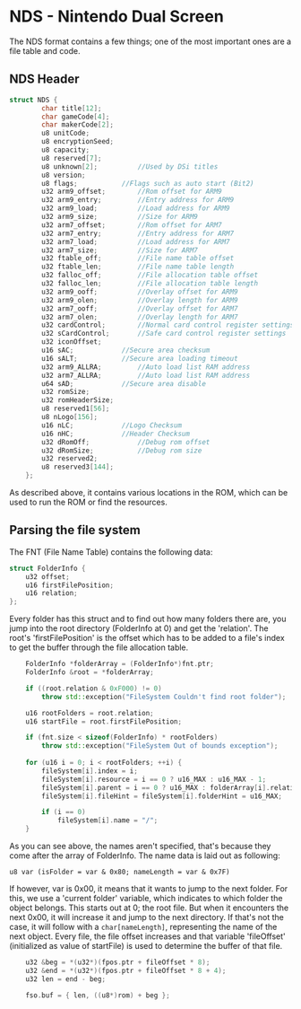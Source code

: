 # NDS - Nintendo Dual Screen
The NDS format contains a few things; one of the most important ones are a file table and code.
## NDS Header
```cpp
struct NDS {																//NDS file format
		char title[12];
		char gameCode[4];
		char makerCode[2];
		u8 unitCode;
		u8 encryptionSeed;
		u8 capacity;
		u8 reserved[7];
		u8 unknown[2];			//Used by DSi titles
		u8 version;
		u8 flags;			//Flags such as auto start (Bit2)
		u32 arm9_offset;		//Rom offset for ARM9
		u32 arm9_entry;			//Entry address for ARM9
		u32 arm9_load;			//Load address for ARM9
		u32 arm9_size;			//Size for ARM9
		u32 arm7_offset;		//Rom offset for ARM7
		u32 arm7_entry;			//Entry address for ARM7
		u32 arm7_load;			//Load address for ARM7
		u32 arm7_size;			//Size for ARM7
		u32 ftable_off;			//File name table offset
		u32 ftable_len;			//File name table length
		u32 falloc_off;			//File allocation table offset
		u32 falloc_len;			//File allocation table length
		u32 arm9_ooff;			//Overlay offset for ARM9
		u32 arm9_olen;			//Overlay length for ARM9
		u32 arm7_ooff;			//Overlay offset for ARM7
		u32 arm7_olen;			//Overlay length for ARM7
		u32 cardControl;		//Normal card control register settings
		u32 sCardControl;		//Safe card control register settings
		u32 iconOffset;
		u16 sAC;			//Secure area checksum
		u16 sALT;			//Secure area loading timeout
		u32 arm9_ALLRA;			//Auto load list RAM address
		u32 arm7_ALLRA;			//Auto load list RAM address
		u64 sAD;			//Secure area disable
		u32 romSize;
		u32 romHeaderSize;
		u8 reserved1[56];
		u8 nLogo[156];
		u16 nLC;			//Logo Checksum
		u16 nHC;			//Header Checksum
		u32 dRomOff;			//Debug rom offset
		u32 dRomSize;			//Debug rom size
		u32 reserved2;
		u8 reserved3[144];
	};
```
As described above, it contains various locations in the ROM, which can be used to run the ROM or find the resources.
## Parsing the file system
The FNT (File Name Table) contains the following data:
```cpp
struct FolderInfo {
	u32 offset;
	u16 firstFilePosition;
	u16 relation;
};
```
Every folder has this struct and to find out how many folders there are, you jump into the root directory (FolderInfo at 0) and get the 'relation'. The root's 'firstFilePosition' is the offset which has to be added to a file's index to get the buffer through the file allocation table.
```cpp
	FolderInfo *folderArray = (FolderInfo*)fnt.ptr;
	FolderInfo &root = *folderArray;

	if ((root.relation & 0xF000) != 0)
		throw std::exception("FileSystem Couldn't find root folder");

	u16 rootFolders = root.relation;
	u16 startFile = root.firstFilePosition;

	if (fnt.size < sizeof(FolderInfo) * rootFolders)
		throw std::exception("FileSystem Out of bounds exception");
    
	for (u16 i = 0; i < rootFolders; ++i) {
		fileSystem[i].index = i;
		fileSystem[i].resource = i == 0 ? u16_MAX : u16_MAX - 1;
		fileSystem[i].parent = i == 0 ? u16_MAX : folderArray[i].relation & 0xFFF;
		fileSystem[i].fileHint = fileSystem[i].folderHint = u16_MAX;

		if (i == 0)
			fileSystem[i].name = "/";
	}
```
As you can see above, the names aren't specified, that's because they come after the array of FolderInfo. The name data is laid out as following:
```
u8 var (isFolder = var & 0x80; nameLength = var & 0x7F)
```
If however, var is 0x00, it means that it wants to jump to the next folder. For this, we use a 'current folder' variable, which indicates to which folder the object belongs. This starts out at 0; the root file. But when it encounters the next 0x00, it will increase it and jump to the next directory. If that's not the case, it will follow with a `char[nameLength]`, representing the name of the next object. Every file, the file offset increases and that variable 'fileOffset' (initialized as value of startFile)  is used to determine the buffer of that file.
```cpp
	u32 &beg = *(u32*)(fpos.ptr + fileOffset * 8);
	u32 &end = *(u32*)(fpos.ptr + fileOffset * 8 + 4);
	u32 len = end - beg;

	fso.buf = { len, ((u8*)rom) + beg };
```
